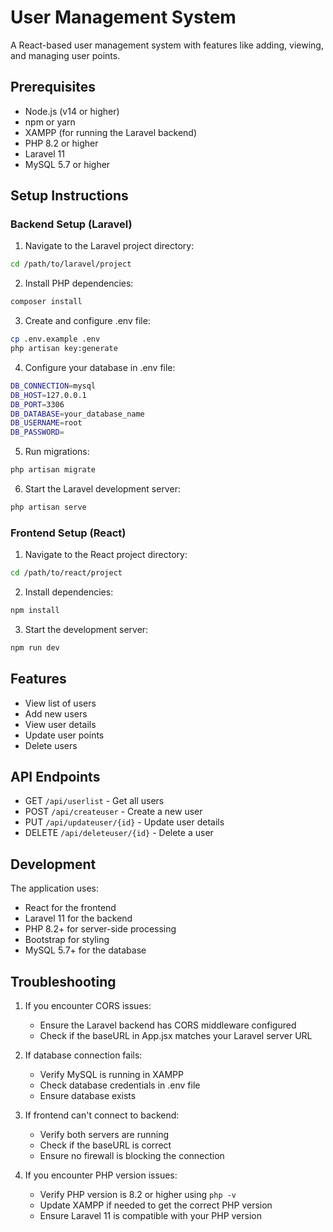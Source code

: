 # User Management System

A React-based user management system with features like adding, viewing, and managing user points.

## Prerequisites

- Node.js (v14 or higher)
- npm or yarn
- XAMPP (for running the Laravel backend)
- PHP 8.2 or higher
- Laravel 11
- MySQL 5.7 or higher

## Setup Instructions

### Backend Setup (Laravel)

1. Navigate to the Laravel project directory:
```bash
cd /path/to/laravel/project
```

2. Install PHP dependencies:
```bash
composer install
```

3. Create and configure .env file:
```bash
cp .env.example .env
php artisan key:generate
```

4. Configure your database in .env file:
```bash
DB_CONNECTION=mysql
DB_HOST=127.0.0.1
DB_PORT=3306
DB_DATABASE=your_database_name
DB_USERNAME=root
DB_PASSWORD=
```

5. Run migrations:
```bash
php artisan migrate
```

6. Start the Laravel development server:
```bash
php artisan serve
```

### Frontend Setup (React)

1. Navigate to the React project directory:
```bash
cd /path/to/react/project
```

2. Install dependencies:
```bash
npm install
```

3. Start the development server:
```bash
npm run dev
```

## Features

- View list of users
- Add new users
- View user details
- Update user points
- Delete users

## API Endpoints

- GET `/api/userlist` - Get all users
- POST `/api/createuser` - Create a new user
- PUT `/api/updateuser/{id}` - Update user details
- DELETE `/api/deleteuser/{id}` - Delete a user

## Development

The application uses:
- React for the frontend
- Laravel 11 for the backend
- PHP 8.2+ for server-side processing
- Bootstrap for styling
- MySQL 5.7+ for the database

## Troubleshooting

1. If you encounter CORS issues:
   - Ensure the Laravel backend has CORS middleware configured
   - Check if the baseURL in App.jsx matches your Laravel server URL

2. If database connection fails:
   - Verify MySQL is running in XAMPP
   - Check database credentials in .env file
   - Ensure database exists

3. If frontend can't connect to backend:
   - Verify both servers are running
   - Check if the baseURL is correct
   - Ensure no firewall is blocking the connection

4. If you encounter PHP version issues:
   - Verify PHP version is 8.2 or higher using `php -v`
   - Update XAMPP if needed to get the correct PHP version
   - Ensure Laravel 11 is compatible with your PHP version
